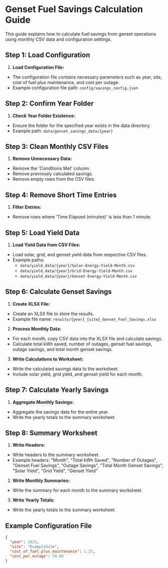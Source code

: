 # Genset Fuel Savings Calculation Guide

This guide explains how to calculate fuel savings from genset operations using monthly CSV data and configuration settings.

## Step 1: Load Configuration

1. **Load Configuration File:**

- The configuration file contains necessary parameters such as year, site, cost of fuel plus maintenance, and cost per outage.
- Example configuration file path: `config/savings_config.json`

## Step 2: Confirm Year Folder

1. **Check Year Folder Existence:**

- Ensure the folder for the specified year exists in the data directory.
- Example path: `data/genset_savings_data/{year}`

## Step 3: Clean Monthly CSV Files

1. **Remove Unnecessary Data:**

- Remove the 'Conditions Met' column.
- Remove previously calculated savings.
- Remove empty rows from the CSV files.

## Step 4: Remove Short Time Entries

1. **Filter Entries:**

- Remove rows where 'Time Elapsed (minutes)' is less than 1 minute.

## Step 5: Load Yield Data

1. **Load Yield Data from CSV Files:**

- Load solar, grid, and genset yield data from respective CSV files.
- Example paths:
  - `data/yield_data/{year}/Solar-Energy-Yield-Month.csv`
  - `data/yield_data/{year}/Grid-Energy-Yield-Month.csv`
  - `data/yield_data/{year}/Genset-Energy-Yield-Month.csv`

## Step 6: Calculate Genset Savings

1. **Create XLSX File:**

- Create an XLSX file to store the results.
- Example file name: `results/{year}_{site}_Genset_Fuel_Savings.xlsx`

2. **Process Monthly Data:**

- For each month, copy CSV data into the XLSX file and calculate savings.
- Calculate total kWh saved, number of outages, genset fuel savings, outage savings, and total month genset savings.

3. **Write Calculations to Worksheet:**

- Write the calculated savings data to the worksheet.
- Include solar yield, grid yield, and genset yield for each month.

## Step 7: Calculate Yearly Savings

1. **Aggregate Monthly Savings:**

- Aggregate the savings data for the entire year.
- Write the yearly totals to the summary worksheet.

## Step 8: Summary Worksheet

1. **Write Headers:**

- Write headers to the summary worksheet.
- Example headers: "Month", "Total kWh Saved", "Number of Outages", "Genset Fuel Savings", "Outage Savings", "Total Month Genset Savings", "Solar Yield", "Grid Yield", "Genset Yield"

2. **Write Monthly Summaries:**

- Write the summary for each month to the summary worksheet.

3. **Write Yearly Totals:**

- Write the yearly totals to the summary worksheet.

## Example Configuration File

```json
{
  "year": 2023,
  "site": "ExampleSite",
  "cost_of_fuel_plus_maintenance": 1.25,
  "cost_per_outage": 50.00
}
```